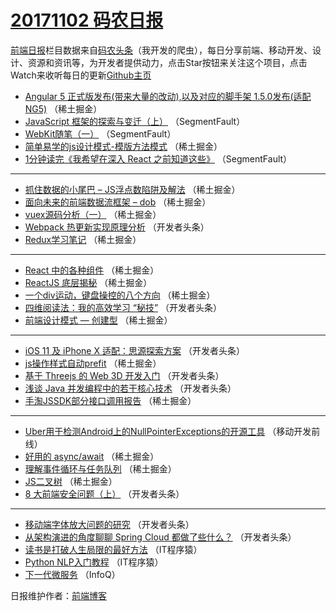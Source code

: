 # [20171102 码农日报](http://hao.caibaojian.com/date/2017/11/02)

[前端日报](http://caibaojian.com/c/news)栏目数据来自[码农头条](http://hao.caibaojian.com/)（我开发的爬虫），每日分享前端、移动开发、设计、资源和资讯等，为开发者提供动力，点击Star按钮来关注这个项目，点击Watch来收听每日的更新[Github主页](https://github.com/kujian/frontendDaily)
* [Angular 5 正式版发布(带来大量的改动),以及对应的脚手架 1.5.0发布(适配 NG5)](http://hao.caibaojian.com/55240.html) （稀土掘金）
* [JavaScript 框架的探索与变迁（上）](http://hao.caibaojian.com/55231.html) （SegmentFault）
* [WebKit随笔（一）](http://hao.caibaojian.com/55232.html) （SegmentFault）
* [简单易学的js设计模式-模版方法模式](http://hao.caibaojian.com/55249.html) （稀土掘金）
* [1分钟读完《我希望在深入 React 之前知道这些》](http://hao.caibaojian.com/55229.html) （SegmentFault）

***
* [抓住数据的小尾巴 &#8211; JS浮点数陷阱及解法](http://hao.caibaojian.com/55245.html) （稀土掘金）
* [面向未来的前端数据流框架 &#8211; dob](http://hao.caibaojian.com/55237.html) （稀土掘金）
* [vuex源码分析（一）](http://hao.caibaojian.com/55250.html) （稀土掘金）
* [Webpack 热更新实现原理分析](http://hao.caibaojian.com/55280.html) （开发者头条）
* [Redux学习笔记](http://hao.caibaojian.com/55241.html) （稀土掘金）

***
* [React 中的各种组件](http://hao.caibaojian.com/55243.html) （稀土掘金）
* [ReactJS 底层揭秘](http://hao.caibaojian.com/55235.html) （稀土掘金）
* [一个div运动，键盘操控的八个方向](http://hao.caibaojian.com/55246.html) （稀土掘金）
* [四维阅读法：我的高效学习 “秘技”](http://hao.caibaojian.com/55276.html) （开发者头条）
* [前端设计模式 — 创建型](http://hao.caibaojian.com/55236.html) （稀土掘金）

***
* [iOS 11 及 iPhone X 适配：思源探索方案](http://hao.caibaojian.com/55289.html) （开发者头条）
* [js操作样式自动prefit](http://hao.caibaojian.com/55247.html) （稀土掘金）
* [基于 Threejs 的 Web 3D 开发入门](http://hao.caibaojian.com/55277.html) （开发者头条）
* [浅谈 Java 并发编程中的若干核心技术](http://hao.caibaojian.com/55279.html) （开发者头条）
* [手淘JSSDK部分接口调用报告](http://hao.caibaojian.com/55239.html) （稀土掘金）

***
* [Uber用于检测Android上的NullPointerExceptions的开源工具](http://hao.caibaojian.com/55307.html) （移动开发前线）
* [好用的 async/await](http://hao.caibaojian.com/55251.html) （稀土掘金）
* [理解事件循环与任务队列](http://hao.caibaojian.com/55252.html) （稀土掘金）
* [JS二叉树](http://hao.caibaojian.com/55242.html) （稀土掘金）
* [8 大前端安全问题（上）](http://hao.caibaojian.com/55273.html) （开发者头条）

***
* [移动端字体放大问题的研究](http://hao.caibaojian.com/55285.html) （开发者头条）
* [从架构演进的角度聊聊 Spring Cloud 都做了些什么？](http://hao.caibaojian.com/55288.html) （开发者头条）
* [读书是打破人生局限的最好方法](http://hao.caibaojian.com/55315.html) （IT程序猿）
* [Python NLP入门教程](http://hao.caibaojian.com/55316.html) （IT程序猿）
* [下一代微服务](http://hao.caibaojian.com/55305.html) （InfoQ）

日报维护作者：[前端博客](http://caibaojian.com/) 